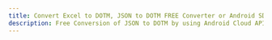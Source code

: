 ---title: Convert Excel to DOTM, JSON to DOTM FREE Converter or Android SDKdescription: Free Conversion of JSON to DOTM by using Android Cloud APIs & SDKs. Also Create, Edit & Render Microsoft Excel, CSV and SpreadsheetML worksheets or spreadsheet in the Cloud.---